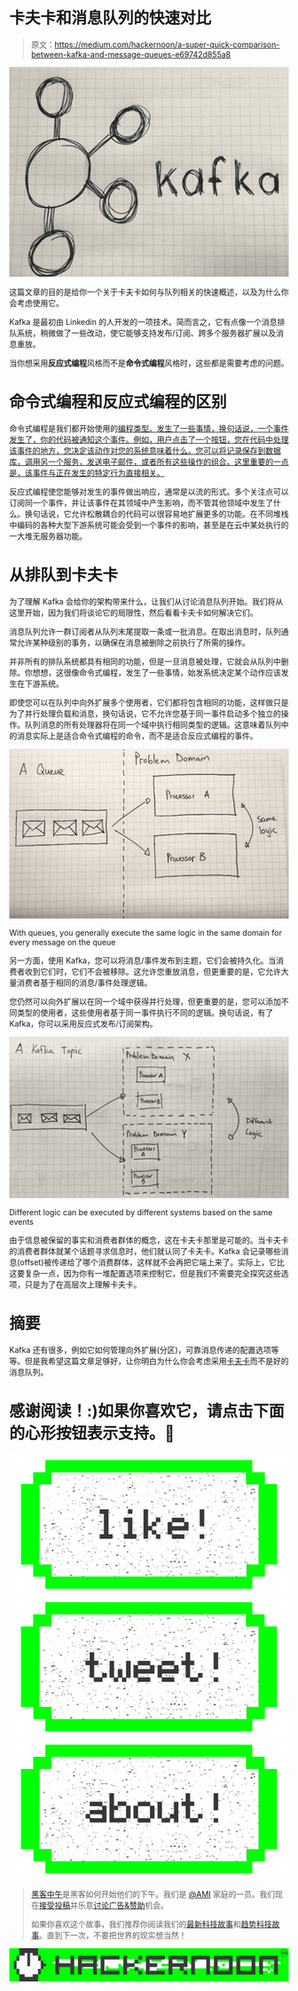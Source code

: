 # 卡夫卡和消息队列的快速对比

> 原文：<https://medium.com/hackernoon/a-super-quick-comparison-between-kafka-and-message-queues-e69742d855a8>

![](img/6ffcca91630838673807bad24e4e2041.png)

这篇文章的目的是给你一个关于卡夫卡如何与队列相关的快速概述，以及为什么你会考虑使用它。

Kafka 是最初由 Linkedin 的人开发的一项技术。简而言之，它有点像一个消息排队系统，稍微做了一些改动，使它能够支持发布/订阅、跨多个服务器扩展以及消息重放。

当你想采用**反应式编程**风格而不是**命令式编程**风格时，这些都是需要考虑的问题。

# 命令式编程和反应式编程的区别

命令式编程是我们都开始使用的[编程类型。发生了一些事情，换句话说，一个事件发生了，你的代码被通知这个事件。例如，用户点击了一个按钮，您在代码中处理该事件的地方，您决定该动作对您的系统意味着什么。您可以将记录保存到数据库，调用另一个服务，发送电子邮件，或者所有这些操作的组合。这里重要的一点是，该事件与正在发生的特定行为直接相关。](https://hackernoon.com/tagged/programming)

反应式编程使您能够对发生的事件做出响应，通常是以流的形式。多个关注点可以订阅同一个事件，并让该事件在其领域中产生影响，而不管其他领域中发生了什么。换句话说，它允许松散耦合的代码可以很容易地扩展更多的功能。在不同堆栈中编码的各种大型下游系统可能会受到一个事件的影响，甚至是在云中某处执行的一大堆无服务器功能。

# 从排队到卡夫卡

为了理解 Kafka 会给你的架构带来什么，让我们从讨论消息队列开始。我们将从这里开始，因为我们将谈论它的局限性，然后看看卡夫卡如何解决它们。

消息队列允许一群订阅者从队列末尾提取一条或一批消息。在取出消息时，队列通常允许某种级别的事务，以确保在消息被删除之前执行了所需的操作。

并非所有的排队系统都具有相同的功能，但是一旦消息被处理，它就会从队列中删除。你想想，这很像命令式编程，发生了一些事情，始发系统决定某个动作应该发生在下游系统。

即使您可以在队列中向外扩展多个使用者，它们都将包含相同的功能，这样做只是为了并行处理负载和消息，换句话说，它不允许您基于同一事件启动多个独立的操作。队列消息的所有处理器将在同一个域中执行相同类型的逻辑。这意味着队列中的消息实际上是适合命令式编程的命令，而不是适合反应式编程的事件。

![](img/535e1360c71f85b0349da032dcca9b5d.png)

With queues, you generally execute the same logic in the same domain for every message on the queue

另一方面，使用 Kafka，您可以将消息/事件发布到主题，它们会被持久化。当消费者收到它们时，它们不会被移除。这允许您重放消息，但更重要的是，它允许大量消费者基于相同的消息/事件处理逻辑。

您仍然可以向外扩展以在同一个域中获得并行处理，但更重要的是，您可以添加不同类型的使用者，这些使用者基于同一事件执行不同的逻辑。换句话说，有了 Kafka，你可以采用反应式发布/订阅架构。

![](img/fe884c93ebe2860f1d1e70e19f7efabd.png)

Different logic can be executed by different systems based on the same events

由于信息被保留的事实和消费者群体的概念，这在卡夫卡那里是可能的。当卡夫卡的消费者群体就某个话题寻求信息时，他们就认同了卡夫卡。Kafka 会记录哪些消息(offset)被传递给了哪个消费群体，这样就不会再把它端上来了。实际上，它比这要复杂一点，因为你有一堆配置选项来控制它，但是我们不需要完全探究这些选项，只是为了在高层次上理解卡夫卡。

# 摘要

Kafka 还有很多，例如它如何管理向外扩展(分区)，可靠消息传递的配置选项等等。但是我希望这篇文章足够好，让你明白为什么你会考虑采用[卡夫卡](https://hackernoon.com/tagged/kafka)而不是好的消息队列。

# 感谢阅读！:)如果你喜欢它，请点击下面的心形按钮表示支持。💚

[![](img/50ef4044ecd4e250b5d50f368b775d38.png)](http://bit.ly/HackernoonFB)[![](img/979d9a46439d5aebbdcdca574e21dc81.png)](https://goo.gl/k7XYbx)[![](img/2930ba6bd2c12218fdbbf7e02c8746ff.png)](https://goo.gl/4ofytp)

> [黑客中午](http://bit.ly/Hackernoon)是黑客如何开始他们的下午。我们是 [@AMI](http://bit.ly/atAMIatAMI) 家庭的一员。我们现在[接受投稿](http://bit.ly/hackernoonsubmission)并乐意[讨论广告&赞助](mailto:partners@amipublications.com)机会。
> 
> 如果你喜欢这个故事，我们推荐你阅读我们的[最新科技故事](http://bit.ly/hackernoonlatestt)和[趋势科技故事](https://hackernoon.com/trending)。直到下一次，不要把世界的现实想当然！

![](img/be0ca55ba73a573dce11effb2ee80d56.png)